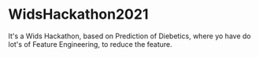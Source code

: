 # WidsHackathon2021
It's a Wids Hackathon, based on Prediction of Diebetics, where yo have do lot's of Feature Engineering, to reduce the feature.
